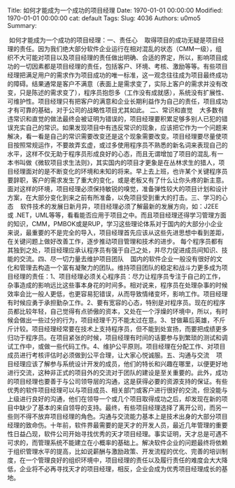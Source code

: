 Title: 如何才能成为一个成功的项目经理
Date: 1970-01-01 00:00:00
Modified: 1970-01-01 00:00:00
cat: default
Tags: 
Slug: 4036
Authors: u0mo5 
Summary: 

 如何才能成为一个成功的项目经理：一、责任心    取得项目的成功无疑是项目经理的责任。因为我们绝大部分软件企业运行在相对混乱的状态（CMM一级），组织不大可能对项目以及项目经理的责任做出明确、合适的界定，所以，影响项目成功的一切因素都是项目经理的责任，包括客户、环境、考核、激励等等。有些项目经理把满足用户的需求作为项目成功的唯一标准，这一观念往往成为项目最终成功的障碍。结果通常是客户不满意（表面上是需求变了，实际上客户的需求并没有改变，只是陈述的需求变了），程序员抱怨多（工作没有成就感），系统没有扩展性、可维护性。项目经理只有把客户的满意和企业长期利益作为自己的责任，项目成功才有可靠的基础，对于公司的战略性项目尤其如此。 二、常识和直觉    大多数有违常识和直觉的做法最终会被证明为错误的，项目经理要积累足够多别人已犯的错误充实自己的常识。如果发现项目中有违反常识的现象，应该把它作为一个问题来解决，看一看是自己的常识需要改变还是这个现象需要改变。项目经理要尽量使项目按照常规运作，不要故弄玄虚，或过多使用程序员不熟悉的新名词来表现自己的水平，这样不仅无助于程序员形成良好的心态，而且无谓增加了项目的混乱.有一本书叫做《微软项目求生法则》，其实国内的项目才更象是在丛林求生的猎人，项目经理面对的是不断变化的环境和未知的将来。早上去上班，也许某个关键程序员要辞职，客户的需求发生了重大的变化，或是老板又有了什么让你头疼的新主意。面对这样的环境，项目经理必须保持敏锐的嗅觉，准备弹性较大的项目计划和设计方案，在大部分变化到来之前有所准备，以免项目受到重大的打击。三、学习的心态    软件技术的发展日新月异，项目经理必须了解最新的发展方向，如：J2EE或 .NET，UML等等，看看能否应用于项目之中。而且项目经理还得学习管理方面的知识，CMM，PMBOK或是RUP，学习这些理论体系对于国内的大部分小企业来说，最重要的不是完全的导入，项目经理首先应该从这些先进思想中看到差距，在关键问题上做好改善工作，逐步推动项目管理和技术的进步。 每个程序员都有其独到之处，项目经理应承认程序员有强于自己之处，并尽力促进成员间知识、技能的交流。四、尽一切力量去维护项目团队    国内的软件企业一般没有很好的文化和管理去构造一个富有凝聚力的团队。维持项目团队的稳定和战斗力更多成为项目经理的责任：1、项目经理必须关心程序员：尽力让程序员专注于自己的工作，杂事造成的影响远比这些事本身花的时间多。相对说来，程序员在处理杂事的时候效率会比一般人更低，也更容易犯错误，从而导致情绪变坏，影响工作。项目经理有时候应勇于承担勤杂工作。2、要有宽容的心态，特别是对程序员。现在的程序员都比较年轻，自己觉得有点骄傲的资本，又处在一个浮燥的环境中，所以，有时候会做出一些过分的行为，项目经理千万不能太过在意。3、甘做幕后英雄，不斤斤计较。项目经理经常要在技术上支持程序员，但不能到处宣扬，而要把成绩更多归功于程序员。在项目紧张的时候，项目经理有时间的话要参与到繁琐的测试和调试工作中，或做一些代码工作。4、维护公平原则。项目经理在分配工作、对项目成员进行考核评估时必须做到公平合理，让大家心悦诚服。五、沟通与交流    项目经理应该了解参与系统设计开发的成员，他们的特长和兴趣在哪里，以便更好地进行交流，这种非正式的项目外的交流对于团队的建设是至关重要的。此外，成功的项目经理也要善于与公司领导层的沟通，这是获得必要的资源支持的保证。有些优秀的软件项目经理可以与项目成员、相关部门或客户进行很好的交流，但没能与上级进行良好的沟通，他们在领导一个或几个项目取得成功之后，却发现在新的项目中缺少了基本的来自领导的支持。最终，有些项目经理选择了离开公司，而另一些则不得不放弃项目经理的角色。沟通与交流能力基本上是技术出身的大部分项目经理的致命伤。十年前，软件界最需要的是天才的开发人员，最近几年管理的重要性日益凸现，软件公司开始寻找优秀的天才项目经理。事实证明，天才总是可遇不可求的，而管理系统不能建立在小概率的基础上。解决软件企业的问题最终将依赖于组织管理水平的提高，比如说薪酬与激励政策、开发流程的优化、完善的培训制度，在一个管理良好的组织环境中，项目经理的责任以及履行责任的难度会大大降低，企业将不必再寻找天才的项目经理，相反，企业会成为优秀项目经理成长的基地。
